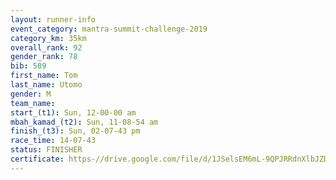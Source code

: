 ```yaml
---
layout: runner-info 
event_category: mantra-summit-challenge-2019 
category_km: 35km 
overall_rank: 92
gender_rank: 78
bib: 589
first_name: Tom
last_name: Utomo
gender: M
team_name: 
start_(t1): Sun, 12-00-00 am
mbah_kamad_(t2): Sun, 11-08-54 am
finish_(t3): Sun, 02-07-43 pm
race_time: 14-07-43
status: FINISHER
certificate: https-//drive.google.com/file/d/1JSelsEM6mL-9QPJRRdnXlbJZDEYG2Azq/view?usp=sharing
---
```


